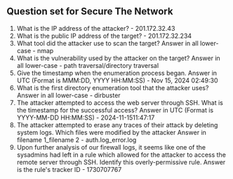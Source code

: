 ## Question set for Secure The Network
1. What is the IP address of the attacker? - 201.172.32.43
2. What is the public IP address of the target? - 201.172.32.234
3. What tool did the attacker use to scan the target? Answer in all lower-case - nmap
4. What is the vulnerability used by the attacker on the target? Answer in all lower-case - path traversal/directory traversal
5. Give the timestamp when the enumeration process began. Answer in UTC (Format is MMM:DD, YYYY HH:MM:SS) - Nov 15, 2024 02:49:30
6. What is the first directory enumeration tool that the attacker uses? Answer in all lower-case - dirbuster
7. The attacker attempted to access the web server through SSH. What is the timestamp for the successful access? Answer in UTC (Format is YYYY-MM-DD HH:MM:SS) - 2024-11-1511:47:17
8. The attacker attempted to erase any traces of their attack by deleting system logs. Which files were modified by the attacker Answer in filename 1_filename 2 - auth.log_error.log
9. Upon further analysis of our firewall logs, it seems like one of the sysadmins had left in a rule which allowed for the attacker to access the remote server through
SSH. Identify this overly-permissive rule. Answer is the rule's tracker ID - 1730707767